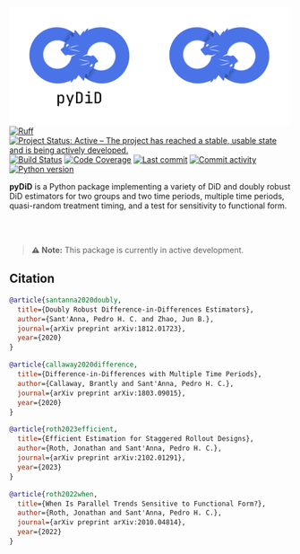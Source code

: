 <img src="docs/source/_static/pydid-light.png#gh-light-mode-only" width="250" align="left" alt="pyDiD logo"></img>
<img src="docs/source/_static/pydid-dark.png#gh-dark-mode-only" width="250" align="left" alt="pyDiD logo"></img>

[![Ruff](https://img.shields.io/endpoint?url=https://raw.githubusercontent.com/astral-sh/ruff/main/assets/badge/v2.json)](https://github.com/astral-sh/ruff)
[![Project Status: Active – The project has reached a stable, usable state and is being actively developed.](https://www.repostatus.org/badges/latest/active.svg)](https://www.repostatus.org/#active)
[![Build Status](https://github.com/jordandeklerk/pyDiD/actions/workflows/test.yml/badge.svg)](https://github.com/jordandeklerk/pyDiD/actions/workflows/test.yml)
[![Code Coverage](https://codecov.io/gh/jordandeklerk/pyDiD/branch/main/graph/badge.svg)](https://codecov.io/gh/jordandeklerk/pyDiD)
[![Last commit](https://img.shields.io/github/last-commit/jordandeklerk/pyDiD)](https://github.com/jordandeklerk/pyDiD/graphs/commit-activity)
[![Commit activity](https://img.shields.io/github/commit-activity/m/jordandeklerk/pyDiD)](https://github.com/jordandeklerk/pyDiD/graphs/commit-activity)
[![Python version](https://img.shields.io/badge/3.10%20%7C%203.11%20%7C%203.12%20%7C%203.13-blue?logo=python&logoColor=white)](https://www.python.org/)

__pyDiD__ is a Python package implementing a variety of DiD and doubly robust DiD estimators for two groups and two time periods, multiple time periods, quasi-random treatment timing, and a test for sensitivity to functional form.

<br><br>

> **⚠️ Note:**
> This package is currently in active development.

## Citation

```bibtex
@article{santanna2020doubly,
  title={Doubly Robust Difference-in-Differences Estimators},
  author={Sant'Anna, Pedro H. C. and Zhao, Jun B.},
  journal={arXiv preprint arXiv:1812.01723},
  year={2020}
}
```

```bibtex
@article{callaway2020difference,
  title={Difference-in-Differences with Multiple Time Periods},
  author={Callaway, Brantly and Sant'Anna, Pedro H. C.},
  journal={arXiv preprint arXiv:1803.09015},
  year={2020}
}
```

```bibtex
@article{roth2023efficient,
  title={Efficient Estimation for Staggered Rollout Designs},
  author={Roth, Jonathan and Sant'Anna, Pedro H. C.},
  journal={arXiv preprint arXiv:2102.01291},
  year={2023}
}
```

```bibtex
@article{roth2022when,
  title={When Is Parallel Trends Sensitive to Functional Form?},
  author={Roth, Jonathan and Sant'Anna, Pedro H. C.},
  journal={arXiv preprint arXiv:2010.04814},
  year={2022}
}
```
